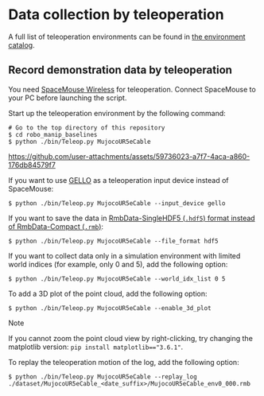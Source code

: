 # Data collection by teleoperation

A full list of teleoperation environments can be found in [the environment catalog](../../doc/environment_catalog.md).

## Record demonstration data by teleoperation
You need [SpaceMouse Wireless](https://3dconnexion.com/us/product/spacemouse-wireless) for teleoperation.
Connect SpaceMouse to your PC before launching the script.

Start up the teleoperation environment by the following command:
```console
# Go to the top directory of this repository
$ cd robo_manip_baselines
$ python ./bin/Teleop.py MujocoUR5eCable
```
https://github.com/user-attachments/assets/59736023-a7f7-4aca-a860-176db84579f7

If you want to use [GELLO](https://wuphilipp.github.io/gello_site) as a teleoperation input device instead of SpaceMouse:
```console
$ python ./bin/Teleop.py MujocoUR5eCable --input_device gello
```

If you want to save the data in [RmbData-SingleHDF5 (`.hdf5`) format instead of RmbData-Compact (`.rmb`)](../../doc/rmb-data-format.md):
```console
$ python ./bin/Teleop.py MujocoUR5eCable --file_format hdf5
```

If you want to collect data only in a simulation environment with limited world indices (for example, only 0 and 5), add the following option:
```console
$ python ./bin/Teleop.py MujocoUR5eCable --world_idx_list 0 5
```

To add a 3D plot of the point cloud, add the following option:
```console
$ python ./bin/Teleop.py MujocoUR5eCable --enable_3d_plot
```

> [!NOTE]
> If you cannot zoom the point cloud view by right-clicking, try changing the matplotlib version: `pip install matplotlib=="3.6.1"`.

To replay the teleoperation motion of the log, add the following option:
```console
$ python ./bin/Teleop.py MujocoUR5eCable --replay_log ./dataset/MujocoUR5eCable_<date_suffix>/MujocoUR5eCable_env0_000.rmb
```
